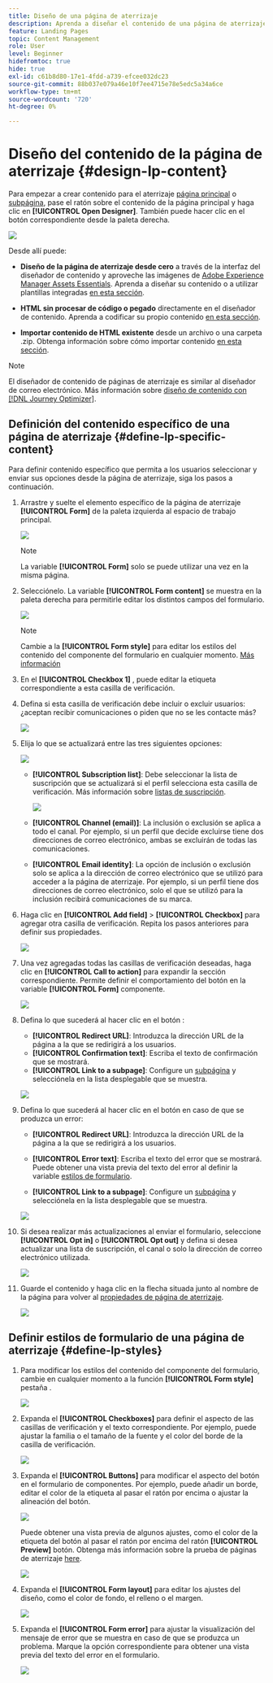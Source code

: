 ```yaml
---
title: Diseño de una página de aterrizaje
description: Aprenda a diseñar el contenido de una página de aterrizaje en Journey Optimizer
feature: Landing Pages
topic: Content Management
role: User
level: Beginner
hidefromtoc: true
hide: true
exl-id: c61b8d80-17e1-4fdd-a739-efcee032dc23
source-git-commit: 88b037e079a46e10f7ee4715e78e5edc5a34a6ce
workflow-type: tm+mt
source-wordcount: '720'
ht-degree: 0%

---
```


# Diseño del contenido de la página de aterrizaje {#design-lp-content}

Para empezar a crear contenido para el aterrizaje [página principal](create-lp.md#configure-primary-page) o [subpágina](create-lp.md#configure-subpages), pase el ratón sobre el contenido de la página principal y haga clic en **[!UICONTROL Open Designer]**. También puede hacer clic en el botón correspondiente desde la paleta derecha.

![](../assets/lp_open-designer.png)

Desde allí puede:

* **Diseño de la página de aterrizaje desde cero** a través de la interfaz del diseñador de contenido y aproveche las imágenes de [Adobe Experience Manager Assets Essentials](../assets-essentials.md). Aprenda a diseñar su contenido o a utilizar plantillas integradas [en esta sección](../create-email-content.md).

* **HTML sin procesar de código o pegado** directamente en el diseñador de contenido. Aprenda a codificar su propio contenido [en esta sección](../existing-content.md#import-raw-html-code).

* **Importar contenido de HTML existente** desde un archivo o una carpeta .zip. Obtenga información sobre cómo importar contenido [en esta sección](../existing-content.md#import-html-content-from-file).

>[!NOTE]
>
>El diseñador de contenido de páginas de aterrizaje es similar al diseñador de correo electrónico. Más información sobre [diseño de contenido con [!DNL Journey Optimizer]](../design-emails.md).

## Definición del contenido específico de una página de aterrizaje {#define-lp-specific-content}

Para definir contenido específico que permita a los usuarios seleccionar y enviar sus opciones desde la página de aterrizaje, siga los pasos a continuación.

1. Arrastre y suelte el elemento específico de la página de aterrizaje **[!UICONTROL Form]** de la paleta izquierda al espacio de trabajo principal.

   ![](../assets/lp_designer-form-component.png)

   >[!NOTE]
   >
   >La variable **[!UICONTROL Form]** solo se puede utilizar una vez en la misma página.

1. Selecciónelo. La variable **[!UICONTROL Form content]** se muestra en la paleta derecha para permitirle editar los distintos campos del formulario.

   ![](../assets/lp_designer-form-content-options.png)

   >[!NOTE]
   >
   >Cambie a la **[!UICONTROL Form style]** para editar los estilos del contenido del componente del formulario en cualquier momento. [Más información](#define-lp-styles)

1. En el **[!UICONTROL Checkbox 1]** , puede editar la etiqueta correspondiente a esta casilla de verificación.

1. Defina si esta casilla de verificación debe incluir o excluir usuarios: ¿aceptan recibir comunicaciones o piden que no se les contacte más?

   ![](../assets/lp_designer-form-update.png)

1. Elija lo que se actualizará entre las tres siguientes opciones:

   ![](../assets/lp_designer-form-update-options.png)

   * **[!UICONTROL Subscription list]**: Debe seleccionar la lista de suscripción que se actualizará si el perfil selecciona esta casilla de verificación. Más información sobre [listas de suscripción](subscription-list.md).

      ![](../assets/lp_designer-form-subs-list.png)

   * **[!UICONTROL Channel (email)]**: La inclusión o exclusión se aplica a todo el canal. Por ejemplo, si un perfil que decide excluirse tiene dos direcciones de correo electrónico, ambas se excluirán de todas las comunicaciones.

   * **[!UICONTROL Email identity]**: La opción de inclusión o exclusión solo se aplica a la dirección de correo electrónico que se utilizó para acceder a la página de aterrizaje. Por ejemplo, si un perfil tiene dos direcciones de correo electrónico, solo el que se utilizó para la inclusión recibirá comunicaciones de su marca.

1. Haga clic en **[!UICONTROL Add field]** > **[!UICONTROL Checkbox]** para agregar otra casilla de verificación. Repita los pasos anteriores para definir sus propiedades.

   ![](../assets/lp_designer-form-checkbox-2.png)

1. Una vez agregadas todas las casillas de verificación deseadas, haga clic en **[!UICONTROL Call to action]** para expandir la sección correspondiente. Permite definir el comportamiento del botón en la variable **[!UICONTROL Form]** componente.

   ![](../assets/lp_designer-form-call-to-action.png)

1. Defina lo que sucederá al hacer clic en el botón :

   * **[!UICONTROL Redirect URL]**: Introduzca la dirección URL de la página a la que se redirigirá a los usuarios.
   * **[!UICONTROL Confirmation text]**: Escriba el texto de confirmación que se mostrará.
   * **[!UICONTROL Link to a subpage]**: Configure un [subpágina](create-lp.md#configure-subpages) y selecciónela en la lista desplegable que se muestra.

   ![](../assets/lp_designer-form-confirmation-action.png)

1. Defina lo que sucederá al hacer clic en el botón en caso de que se produzca un error:

   * **[!UICONTROL Redirect URL]**: Introduzca la dirección URL de la página a la que se redirigirá a los usuarios.
   * **[!UICONTROL Error text]**: Escriba el texto del error que se mostrará. Puede obtener una vista previa del texto del error al definir la variable [estilos de formulario](#define-lp-styles).

   * **[!UICONTROL Link to a subpage]**: Configure un [subpágina](create-lp.md#configure-subpages) y selecciónela en la lista desplegable que se muestra.

   ![](../assets/lp_designer-form-error.png)

1. Si desea realizar más actualizaciones al enviar el formulario, seleccione **[!UICONTROL Opt in]** o **[!UICONTROL Opt out]** y defina si desea actualizar una lista de suscripción, el canal o solo la dirección de correo electrónico utilizada.

   ![](../assets/lp_designer-form-additionnal-update.png)

1. Guarde el contenido y haga clic en la flecha situada junto al nombre de la página para volver al [propiedades de página de aterrizaje](create-lp.md#configure-primary-page).

   ![](../assets/lp_designer-form-save.png)

<!--Will the name Email Designer be kept if you can also design LP with the same tool? > To modify in Messages section > content designer or Designer-->

## Definir estilos de formulario de una página de aterrizaje {#define-lp-styles}

1. Para modificar los estilos del contenido del componente del formulario, cambie en cualquier momento a la función **[!UICONTROL Form style]** pestaña .

   ![](../assets/lp_designer-form-style.png)

1. Expanda el **[!UICONTROL Checkboxes]** para definir el aspecto de las casillas de verificación y el texto correspondiente. Por ejemplo, puede ajustar la familia o el tamaño de la fuente y el color del borde de la casilla de verificación.

   ![](../assets/lp_designer-form-style-checkboxes.png)

1. Expanda el **[!UICONTROL Buttons]** para modificar el aspecto del botón en el formulario de componentes. Por ejemplo, puede añadir un borde, editar el color de la etiqueta al pasar el ratón por encima o ajustar la alineación del botón.

   ![](../assets/lp_designer-form-style-buttons.png)

   Puede obtener una vista previa de algunos ajustes, como el color de la etiqueta del botón al pasar el ratón por encima del ratón **[!UICONTROL Preview]** botón. Obtenga más información sobre la prueba de páginas de aterrizaje [here](create-lp.md#test).

   ![](../assets/lp_designer-form-style-buttons-preview.png)

1. Expanda el **[!UICONTROL Form layout]** para editar los ajustes del diseño, como el color de fondo, el relleno o el margen.

   ![](../assets/lp_designer-form-style-layout.png)

1. Expanda el **[!UICONTROL Form error]** para ajustar la visualización del mensaje de error que se muestra en caso de que se produzca un problema. Marque la opción correspondiente para obtener una vista previa del texto del error en el formulario.

   ![](../assets/lp_designer-form-error-preview.png)

